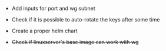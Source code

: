 - Add inputs for port and wg subnet
- Check if it is possible to auto-rotate the keys after some time
- Create a proper helm chart

- ~~Check if linuxserver's base image can work with wg~~